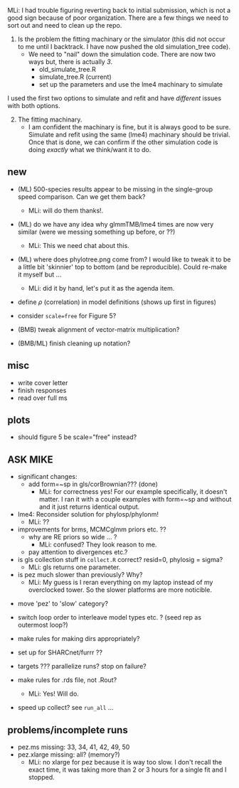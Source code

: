 MLi: I had trouble figuring reverting back to initial submission, which is not a good sign because of poor organization. There are a few things we need to sort out and need to clean up the repo.

1. Is the problem the fitting machinary or the simulator (this did not occur to me until I backtrack. I have now pushed the old simulation_tree code). 
	- We need to "nail" down the simulation code. There are now two ways but, there is actually _3_. 
		- old_simulate_tree.R
		- simulate_tree.R (current)
		- set up the parameters and use the lme4 machinary to simulate

I used the first two options to simulate and refit and have _different_ issues with both options. 

2. The fitting machinary.
	- I am confident the machinary is fine, but it is always good to be sure. Simulate and refit using the same (lme4) machinary should be trivial. Once that is done, we can confirm if the other simulation code is doing _exactly_ what we think/want it to do. 



## new

- (ML) 500-species results appear to be missing in the single-group speed comparison. Can we get them back?
	- MLi: will do them thanks!.
- (ML) do we have any idea why glmmTMB/lme4 times are now very similar (were we messing something up before, or ??)
	- MLi: This we need chat about this. 
- (ML) where does phylotree.png come from? I would like to tweak it to be a little bit 'skinnier' top to bottom (and be reproducible).  Could re-make it myself but ...
	- MLi: did it by hand, let's put it as the agenda item.
- define $\rho$ (correlation) in model definitions (shows up first in figures)
- consider `scale=free` for Figure 5?

- (BMB) tweak alignment of vector-matrix multiplication?
- (BMB/ML) finish cleaning up notation?


## misc
- write cover letter 
- finish responses
- read over full ms

## plots

* should figure 5 be scale="free" instead?


##  ASK MIKE

- significant changes:
   - add form=~sp in gls/corBrownian??? (done)
		- MLi: for correctness yes! For our example specifically, it doesn't matter. I ran it with a couple examples with form=~sp and without and it just returns identical output.  
- lme4: Reconsider solution for phylosp/phylonm!
	- MLi: ??
- improvements for brms, MCMCglmm priors etc. ??
   - why are RE priors so wide ... ? 
		- MLi: confused? They look reason to me. 
   - pay attention to divergences etc.? 
- is gls collection stuff in `collect.R` correct? resid=0, phylosig = sigma?
	- MLi: gls returns one parameter. 
- is pez much slower than previously? Why?
	- MLi: My guess is I reran everything on my laptop instead of my overclocked tower. So the slower platforms are more noticible. 

* move 'pez' to 'slow' category?
* switch loop order to interleave model types etc. ? (seed rep as outermost loop?)
* make rules for making dirs appropriately?
* set up for SHARCnet/furrr ??
* targets ??? parallelize runs? stop on failure?
* make rules for .rds file, not .Rout?
	- MLi: Yes! Will do. 

* speed up collect?
see `run_all` ...

## problems/incomplete runs

* pez.ms missing: 33, 34, 41, 42, 49, 50
* pez.xlarge missing: all? (memory?)
	- MLi: no xlarge for pez because it is way too slow. I don't recall the exact time, it was taking more than 2 or 3 hours for a single fit and I stopped. 


